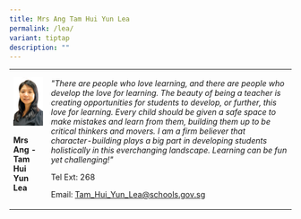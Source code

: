 ```yaml
---
title: Mrs Ang Tam Hui Yun Lea
permalink: /lea/
variant: tiptap
description: ""
---
```

<p></p>
<table>
<tbody>
<tr>
<td rowspan="1" colspan="1">
<div class="isomer-image-wrapper">
<img style="width: 100%" height="auto" width="100%" alt="" src="/images/Org Chart Photos/Mrs_Ang___Tam_Hui_Yun_Lea.jpg">
</div>
<p><strong>Mrs Ang - Tam Hui Yun Lea</strong>
</p>
</td>
<td rowspan="1" colspan="1">
<p><em>"There are people who love learning, and there are people who develop the love for learning. The beauty of being a teacher is creating opportunities for students to develop, or further, this love for learning. Every child should be given a safe space to make mistakes and learn from them, building them up to be critical thinkers and movers. I am a firm believer that character-building plays a big part in developing students holistically in this everchanging landscape. Learning can be fun yet challenging!"</em>
</p>
<p>Tel Ext: 268</p>
<p>Email:&nbsp;<a href="mailto: Tam_Hui_Yun_Lea@schools.gov.sg" rel="noopener noreferrer nofollow" target="_blank">Tam_Hui_Yun_Lea@schools.gov.sg</a>
</p>
</td>
</tr>
</tbody>
</table>
<p></p>